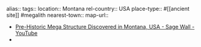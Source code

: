 alias::
tags::
location:: Montana
rel-country:: USA
place-type:: #[[ancient site]] #megalith 
nearest-town:: 
map-url::

- [Pre-Historic Mega Structure Discovered in Montana, USA - Sage Wall - YouTube](https://www.youtube.com/watch?v=neOHDmmYFdk)
-